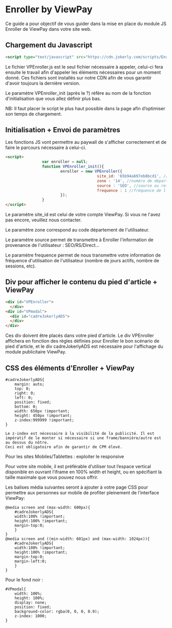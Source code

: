 # Enroller by ViewPay

Ce guide a pour objectif de vous guider dans la mise en place du module JS Enroller de ViewPay dans votre site web.

## Chargement du Javascript
```html
<script type="text/javascript" src="https://cdn.jokerly.com/scripts/Enroller/VPEnroller.js?VPEnroller_init"></script>
```
Le fichier VPEnroller.js est le seul fichier nécessaire à appeler, celui-ci fera ensuite le travail afin d'appeler les éléments nécessaires pour un moment donné.
Ces fichiers sont installés sur notre CDN afin de vous garantir d'avoir toujours la dernière version.

Le paramètre VPEnroller_init (après le ?) réfère au nom de la fonction d'initialisation que vous allez définir plus bas.

NB: Il faut placer le script le plus haut possible dans la page afin d’optimiser son temps de chargement.

## Initialisation + Envoi de paramètres

Les fonctions JS vont permettre au paywall de s'afficher correctement et de faire le parcours nécessaire à celui-ci.
```html
<script>
                var enroller = null;
                function VPEnroller_init(){
                        enroller = new VPEnroller({
                                        site_id: '65b94a697eb8bcd1', //votre ID ViewPay
                                        zone : '14', //numéro de département sur 2 caractères
                                        source : 'SEO', //source ou referrer
                                        frequence : 1 //fréquence de l'utilisateur
                        });
                }
</script>
```

Le paramètre site_id est celui de votre compte ViewPay. Si vous ne l'avez pas encore, veuillez nous contacter.

Le paramètre zone correspond au code département de l'utilisateur.

Le paramètre source permet de transmettre à Enroller l'information de provenance de l'utilisateur : SEO/RS/Direct...

Le paramètre frequence permet de nous transmettre votre information de fréquence d'utilisation de l'utilisateur (nombre de jours actifs, nombre de sessions, etc).

## Div pour afficher le contenu du pied d'article + ViewPay

```html
<div id="VPEnroller">
  </div>
<div id="VPmodal">
  <div id="cadreJokerlyADS">
  </div>
</div>
```
Ces div doivent être placés dans votre pied d'article. Le div VPEnroller affichera en fonction des règles définies pour Enroller le bon scénario de pied d'article, et le div cadreJokerlyADS est nécessaire pour l'affichage du module publicitaire ViewPay.

## CSS des éléments d'Enroller + ViewPay 

```
#cadreJokerlyADS{
	margin: auto;
	top: 0;
	right: 0;
	left: 0;
	position: fixed;
	bottom: 0;
	width: 650px !important;
	height: 450px !important;
	z-index:999999 !important;
}

Le z-index est nécessaire à la visibilité de la publicité. Il est impératif de le monter si nécessaire si une frame/bannière/autre est au dessus du nôtre.
Ceci est obligatoire afin de garantir de CPM élevé.
```

Pour les sites Mobiles/Tablettes : exploiter le responsive

Pour votre site mobile, il est préférable d’utiliser tout l’espace vertical disponible en ouvrant l’iframe en 100% width et height, ou en spécifiant la taille maximale que vous pouvez nous offrir.

Les balises média suivantes seront à ajouter à votre page CSS pour permettre aux personnes sur mobile de profiter pleinement de l’interface ViewPay:

```
@media screen and (max-width: 600px){
	#cadreJokerlyADS{
	width:100% !important;
	height:100% !important;
	margin-top:0;
	}
}
@media screen and ((min-width: 601px) and (max-width: 1024px)){
	#cadreJokerlyADS{
	width:100% !important;
	height:100% !important;
	margin-top:0;
	margin-left:0;
	}
}
```

Pour le fond noir :
```
#VPmodal{
    width: 100%;
    height: 100%;
    display: none;
    position: fixed;
    background-color: rgba(0, 0, 0, 0.9);
    z-index: 1000;
}
```
